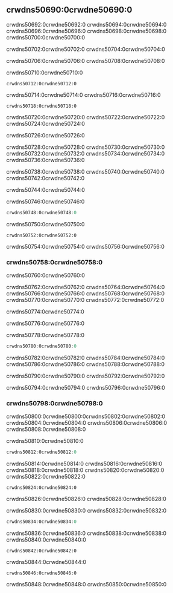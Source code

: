 ## crwdns50690:0crwdne50690:0

crwdns50692:0crwdne50692:0<!-- ignore --> crwdns50694:0crwdne50694:0 crwdns50696:0crwdne50696:0 crwdns50698:0crwdne50698:0 crwdns50700:0crwdne50700:0

crwdns50702:0crwdne50702:0 crwdns50704:0crwdne50704:0

crwdns50706:0crwdne50706:0 crwdns50708:0crwdne50708:0

<span class="filename">crwdns50710:0crwdne50710:0</span>

```rust,ignore,does_not_compile
crwdns50712:0crwdne50712:0
```

crwdns50714:0crwdne50714:0 crwdns50716:0crwdne50716:0

```console
crwdns50718:0crwdne50718:0
```

crwdns50720:0crwdne50720:0 crwdns50722:0crwdne50722:0 crwdns50724:0crwdne50724:0

crwdns50726:0crwdne50726:0

crwdns50728:0crwdne50728:0 crwdns50730:0crwdne50730:0 crwdns50732:0crwdne50732:0 crwdns50734:0crwdne50734:0 crwdns50736:0crwdne50736:0

crwdns50738:0crwdne50738:0 crwdns50740:0crwdne50740:0 crwdns50742:0crwdne50742:0

crwdns50744:0crwdne50744:0

<span class="filename">crwdns50746:0crwdne50746:0</span>

```rust
crwdns50748:0crwdne50748:0
```

crwdns50750:0crwdne50750:0

```console
crwdns50752:0crwdne50752:0
```

crwdns50754:0crwdne50754:0 crwdns50756:0crwdne50756:0

### crwdns50758:0crwdne50758:0

crwdns50760:0crwdne50760:0

crwdns50762:0crwdne50762:0 crwdns50764:0crwdne50764:0 crwdns50766:0crwdne50766:0 crwdns50768:0crwdne50768:0<!-- ignore --> crwdns50770:0crwdne50770:0 crwdns50772:0crwdne50772:0

crwdns50774:0crwdne50774:0

crwdns50776:0crwdne50776:0

crwdns50778:0crwdne50778:0

```rust
crwdns50780:0crwdne50780:0
```

crwdns50782:0crwdne50782:0 crwdns50784:0crwdne50784:0 crwdns50786:0crwdne50786:0 crwdns50788:0crwdne50788:0

crwdns50790:0crwdne50790:0 crwdns50792:0crwdne50792:0

crwdns50794:0crwdne50794:0 crwdns50796:0crwdne50796:0

### crwdns50798:0crwdne50798:0

crwdns50800:0crwdne50800:0<!-- ignore -->crwdns50802:0crwdne50802:0 crwdns50804:0crwdne50804:0 crwdns50806:0crwdne50806:0 crwdns50808:0crwdne50808:0

<span class="filename">crwdns50810:0crwdne50810:0</span>

```rust
crwdns50812:0crwdne50812:0
```

crwdns50814:0crwdne50814:0 crwdns50816:0crwdne50816:0 crwdns50818:0crwdne50818:0 crwdns50820:0crwdne50820:0 crwdns50822:0crwdne50822:0

```console
crwdns50824:0crwdne50824:0
```

crwdns50826:0crwdne50826:0 crwdns50828:0crwdne50828:0

crwdns50830:0crwdne50830:0 crwdns50832:0crwdne50832:0

```rust
crwdns50834:0crwdne50834:0
```

crwdns50836:0crwdne50836:0 crwdns50838:0crwdne50838:0 crwdns50840:0crwdne50840:0

```rust,ignore,does_not_compile
crwdns50842:0crwdne50842:0
```

crwdns50844:0crwdne50844:0

```console
crwdns50846:0crwdne50846:0
```

crwdns50848:0crwdne50848:0
crwdns50850:0crwdne50850:0
